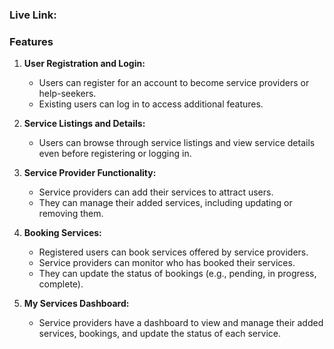### Live Link:
### Features
1. **User Registration and Login:**
   - Users can register for an account to become service providers or help-seekers.
   - Existing users can log in to access additional features.

2. **Service Listings and Details:**
   - Users can browse through service listings and view service details even before registering or logging in.

3. **Service Provider Functionality:**
   - Service providers can add their services to attract users.
   - They can manage their added services, including updating or removing them.

4. **Booking Services:**
   - Registered users can book services offered by service providers.
   - Service providers can monitor who has booked their services.
   - They can update the status of bookings (e.g., pending, in progress, complete).

5. **My Services Dashboard:**
   - Service providers have a dashboard to view and manage their added services, bookings, and update the status of each service.
